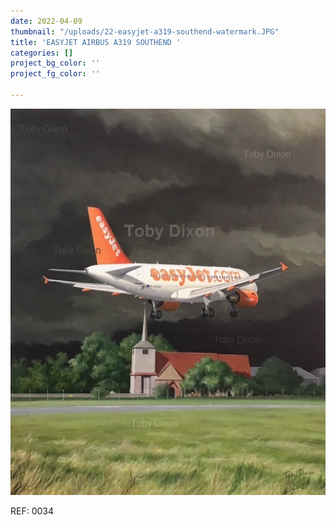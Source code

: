 ```yaml
---
date: 2022-04-09
thumbnail: "/uploads/22-easyjet-a319-southend-watermark.JPG"
title: 'EASYJET AIRBUS A319 SOUTHEND '
categories: []
project_bg_color: ''
project_fg_color: ''

---
```

![](/uploads/22-easyjet-a319-southend-watermark.JPG)

REF: 0034